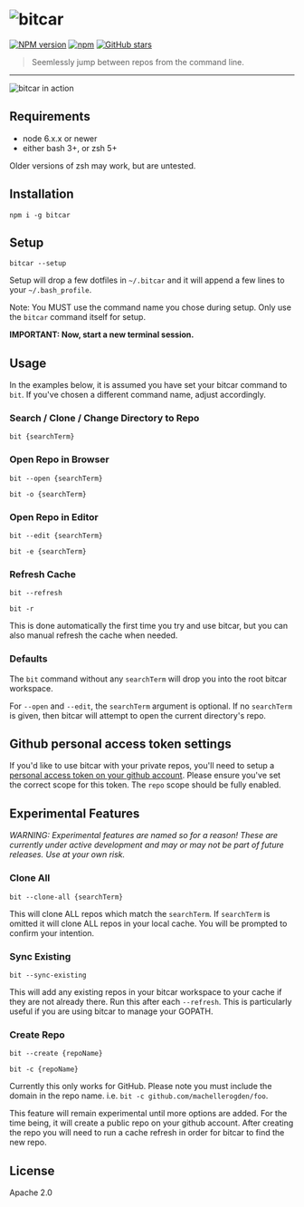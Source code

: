 # ![bitcar](https://raw.githubusercontent.com/carsdotcom/bitcar/master/resources/bitcar.png)

[![NPM version](https://img.shields.io/npm/v/bitcar.svg)]()
[![npm](https://img.shields.io/npm/dt/bitcar.svg)]()
[![GitHub stars](https://img.shields.io/github/stars/carsdotcom/bitcar.svg?style=social&label=Star)](https://github.com/carsdotcom/bitcar)

> Seemlessly jump between repos from the command line.

----

![bitcar in action](https://raw.githubusercontent.com/carsdotcom/bitcar/master/bitcar-google-demo.gif)

## Requirements

   *  node 6.x.x or newer
   *  either bash 3+, or zsh 5+

Older versions of zsh may work, but are untested.

## Installation

```
npm i -g bitcar
```

## Setup

```
bitcar --setup
```

Setup will drop a few dotfiles in `~/.bitcar` and it will append a few lines to your `~/.bash_profile`.

Note: You MUST use the command name you chose during setup. Only use the `bitcar` command itself for setup.

**IMPORTANT: Now, start a new terminal session.**

## Usage

In the examples below, it is assumed you have set your bitcar command to `bit`. If you've chosen a different command name, adjust accordingly.

### Search / Clone / Change Directory to Repo

```
bit {searchTerm}
```

### Open Repo in Browser

```
bit --open {searchTerm}
```

```
bit -o {searchTerm}
```

### Open Repo in Editor

```
bit --edit {searchTerm}
```

```
bit -e {searchTerm}
```

### Refresh Cache

```
bit --refresh
```

```
bit -r
```

This is done automatically the first time you try and use bitcar, but you can also manual refresh the cache when needed.

### Defaults

The `bit` command without any `searchTerm` will drop you into the root bitcar workspace.

For `--open` and `--edit`, the `searchTerm` argument is optional. If no `searchTerm` is given, then bitcar will attempt to open the current directory's repo.

## Github personal access token settings

If you'd like to use bitcar with your private repos, you'll need to setup a
[personal access token on your github
account](https://github.com/settings/tokens/new). Please ensure you've set the
correct scope for this token. The `repo` scope should be fully enabled.

## Experimental Features

*WARNING: Experimental features are named so for a reason! These are currently under active development and may or may not be part of future releases. Use at your own risk.*

### Clone All

```
bit --clone-all {searchTerm}
```

This will clone ALL repos which match the `searchTerm`. If `searchTerm` is omitted it will clone ALL repos in your local cache. You will be prompted to confirm your intention.

### Sync Existing

```
bit --sync-existing
```

This will add any existing repos in your bitcar workspace to your cache if they are not already there. Run this after each `--refresh`. This is particularly useful if you are using bitcar to manage your GOPATH.

### Create Repo

```
bit --create {repoName}
```

```
bit -c {repoName}
```

Currently this only works for GitHub. Please note you must include the domain in the repo name. i.e. `bit -c github.com/machellerogden/foo`.

This feature will remain experimental until more options are added. For the time being, it will create a public repo on your github account. After creating the repo you will need to run a cache refresh in order for bitcar to find the new repo.


## License

Apache 2.0
